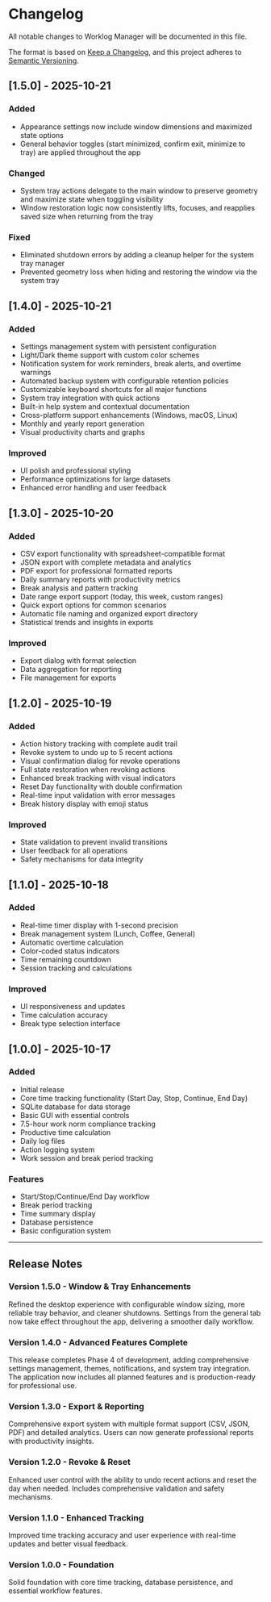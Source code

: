 # Changelog

All notable changes to Worklog Manager will be documented in this file.

The format is based on [Keep a Changelog](https://keepachangelog.com/en/1.0.0/),
and this project adheres to [Semantic Versioning](https://semver.org/spec/v2.0.0.html).

## [1.5.0] - 2025-10-21

### Added
- Appearance settings now include window dimensions and maximized state options
- General behavior toggles (start minimized, confirm exit, minimize to tray) are applied throughout the app

### Changed
- System tray actions delegate to the main window to preserve geometry and maximize state when toggling visibility
- Window restoration logic now consistently lifts, focuses, and reapplies saved size when returning from the tray

### Fixed
- Eliminated shutdown errors by adding a cleanup helper for the system tray manager
- Prevented geometry loss when hiding and restoring the window via the system tray

## [1.4.0] - 2025-10-21

### Added
- Settings management system with persistent configuration
- Light/Dark theme support with custom color schemes
- Notification system for work reminders, break alerts, and overtime warnings
- Automated backup system with configurable retention policies
- Customizable keyboard shortcuts for all major functions
- System tray integration with quick actions
- Built-in help system and contextual documentation
- Cross-platform support enhancements (Windows, macOS, Linux)
- Monthly and yearly report generation
- Visual productivity charts and graphs

### Improved
- UI polish and professional styling
- Performance optimizations for large datasets
- Enhanced error handling and user feedback

## [1.3.0] - 2025-10-20

### Added
- CSV export functionality with spreadsheet-compatible format
- JSON export with complete metadata and analytics
- PDF export for professional formatted reports
- Daily summary reports with productivity metrics
- Break analysis and pattern tracking
- Date range export support (today, this week, custom ranges)
- Quick export options for common scenarios
- Automatic file naming and organized export directory
- Statistical trends and insights in exports

### Improved
- Export dialog with format selection
- Data aggregation for reporting
- File management for exports

## [1.2.0] - 2025-10-19

### Added
- Action history tracking with complete audit trail
- Revoke system to undo up to 5 recent actions
- Visual confirmation dialog for revoke operations
- Full state restoration when revoking actions
- Enhanced break tracking with visual indicators
- Reset Day functionality with double confirmation
- Real-time input validation with error messages
- Break history display with emoji status

### Improved
- State validation to prevent invalid transitions
- User feedback for all operations
- Safety mechanisms for data integrity

## [1.1.0] - 2025-10-18

### Added
- Real-time timer display with 1-second precision
- Break management system (Lunch, Coffee, General)
- Automatic overtime calculation
- Color-coded status indicators
- Time remaining countdown
- Session tracking and calculations

### Improved
- UI responsiveness and updates
- Time calculation accuracy
- Break type selection interface

## [1.0.0] - 2025-10-17

### Added
- Initial release
- Core time tracking functionality (Start Day, Stop, Continue, End Day)
- SQLite database for data storage
- Basic GUI with essential controls
- 7.5-hour work norm compliance tracking
- Productive time calculation
- Daily log files
- Action logging system
- Work session and break period tracking

### Features
- Start/Stop/Continue/End Day workflow
- Break period tracking
- Time summary display
- Database persistence
- Basic configuration system

---

## Release Notes

### Version 1.5.0 - Window & Tray Enhancements
Refined the desktop experience with configurable window sizing, more reliable tray behavior, and cleaner shutdowns. Settings from the general tab now take effect throughout the app, delivering a smoother daily workflow.

### Version 1.4.0 - Advanced Features Complete
This release completes Phase 4 of development, adding comprehensive settings management, themes, notifications, and system tray integration. The application now includes all planned features and is production-ready for professional use.

### Version 1.3.0 - Export & Reporting
Comprehensive export system with multiple format support (CSV, JSON, PDF) and detailed analytics. Users can now generate professional reports with productivity insights.

### Version 1.2.0 - Revoke & Reset
Enhanced user control with the ability to undo recent actions and reset the day when needed. Includes comprehensive validation and safety mechanisms.

### Version 1.1.0 - Enhanced Tracking
Improved time tracking accuracy and user experience with real-time updates and better visual feedback.

### Version 1.0.0 - Foundation
Solid foundation with core time tracking, database persistence, and essential workflow features.
